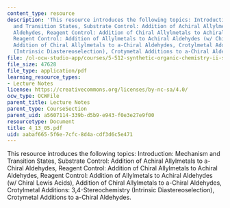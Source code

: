 ```yaml
---
content_type: resource
description: 'This resource introduces the following topics: Introduction: Mechanism
  and Transition States, Substrate Control: Addition of Achiral Allylmetals to a-Chiral
  Aldehydes, Reagent Control: Addition of Chiral Allylmetals to Achiral Aldehydes,
  Reagent Control: Addition of Allylmetals to Achiral Aldehydes (w/ Chiral Lewis Acids),
  Addition of Chiral Allylmetals to a-Chiral Aldehydes, Crotylmetal Additions: 3,4-Stereochemistry
  (Intrinsic Diastereoselection), Crotymetal Additions to a-Chiral Aldehydes.'
file: /ol-ocw-studio-app/courses/5-512-synthetic-organic-chemistry-ii-spring-2005/aabaf6655f6e7cfc8d4acdf3d6c5e471_4_13_05.pdf
file_size: 47628
file_type: application/pdf
learning_resource_types:
- Lecture Notes
license: https://creativecommons.org/licenses/by-nc-sa/4.0/
ocw_type: OCWFile
parent_title: Lecture Notes
parent_type: CourseSection
parent_uid: a5607114-339b-d5b9-e943-f0e3e27e9f00
resourcetype: Document
title: 4_13_05.pdf
uid: aabaf665-5f6e-7cfc-8d4a-cdf3d6c5e471
---
```

This resource introduces the following topics: Introduction: Mechanism and Transition States, Substrate Control: Addition of Achiral Allylmetals to a-Chiral Aldehydes, Reagent Control: Addition of Chiral Allylmetals to Achiral Aldehydes, Reagent Control: Addition of Allylmetals to Achiral Aldehydes (w/ Chiral Lewis Acids), Addition of Chiral Allylmetals to a-Chiral Aldehydes, Crotylmetal Additions: 3,4-Stereochemistry (Intrinsic Diastereoselection), Crotymetal Additions to a-Chiral Aldehydes.